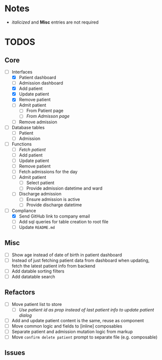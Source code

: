 # Notes

- _italicized_ and **Misc** entries are not required

# TODOS

## Core

- [ ] Interfaces
  - [x] Patient dashboard
  - [ ] Admission dashboard
  - [x] Add patient
  - [x] Update patient
  - [x] Remove patient
  - [ ] Admit patient
    - [ ] From Patient page
    - [ ] _From Admisson page_
  - [ ] Remove admission
- [ ] Database tables
  - [ ] Patient
  - [ ] Admission
- [ ] Functions
  - [ ] _Fetch patient_
  - [ ] Add patient
  - [ ] Update patient
  - [ ] Remove patient
  - [ ] Fetch admissions for the day
  - [ ] Admit patient
    - [ ] Select patient
    - [ ] Provide admission datetime and ward
  - [ ] Discharge admission
    - [ ] Ensure admission is active
    - [ ] Provide discharge datetime
- [ ] Compliance
  - [x] Send GitHub link to company email
  - [ ] Add sql queries for table creation to root file
  - [ ] Update `README.md`

## Misc

- [ ] Show age instead of date of birth in patient dashboard
- [ ] Instead of just fetching patient data from dashboard when updating, fetch the latest patient info from backend
- [ ] Add datable sorting filters
- [ ] Add datatable search

## Refactors

- [ ] Move patient list to store
  - [ ] _Use patient id as prop instead of last patient info to update patient dialog_
- [ ] Add and update patient content is the same, reuse as component
- [ ] Move common logic and fields to \[inline\] composables
- [ ] Separate patient and admission mutation logic from markup
- [ ] Move `confirm delete patient` prompt to separate file (e.g. composable)

## Issues
